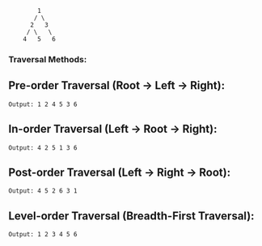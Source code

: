 ```
        1
       / \
      2   3
     / \   \
    4   5   6
```
### Traversal Methods:
## Pre-order Traversal (Root -> Left -> Right):
```
Output: 1 2 4 5 3 6
```
## In-order Traversal (Left -> Root -> Right):
```
Output: 4 2 5 1 3 6
```
## Post-order Traversal (Left -> Right -> Root):
```
Output: 4 5 2 6 3 1
```
## Level-order Traversal (Breadth-First Traversal):
```
Output: 1 2 3 4 5 6
```
